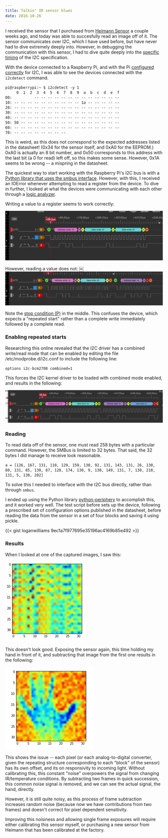 ```yaml
---
title: Talkin' IR sensor blues
date: 2016-10-26
---
```


I received the sensor that I purchased from [Heimann Sensor](http://www.heimannsensor.com/) a couple weeks ago, and today was able to succesfully read an image off of it. The sensor communicates over I2C, which I have used before, but have never had to dive extremely deeply into. However, in debugging the communication with this sensor, I had to dive quite deeply into the [specific timing](http://www.ti.com/lit/an/slva704/slva704.pdf) of the I2C specification.

With the device connected to a Raspberry Pi, and with the Pi [configured correctly](https://learn.adafruit.com/adafruits-raspberry-pi-lesson-4-gpio-setup/configuring-i2c) for I2C, I was able to see the devices connected with the `i2cdetect` command.

```
pi@raspberrypi:~ $ i2cdetect -y 1
     0  1  2  3  4  5  6  7  8  9  a  b  c  d  e  f
00:          -- -- -- -- -- -- -- -- -- -- -- -- -- 
10: -- -- -- -- -- -- -- -- -- -- 1a -- -- -- -- -- 
20: -- -- -- -- -- -- -- -- -- -- -- -- -- -- -- -- 
30: -- -- -- -- -- -- -- -- -- -- -- -- -- -- -- -- 
40: -- -- -- -- -- -- -- -- -- -- -- -- -- -- -- -- 
50: 50 -- -- -- -- -- -- -- -- -- -- -- -- -- -- -- 
60: -- -- -- -- -- -- -- -- -- -- -- -- -- -- -- -- 
70: -- -- -- -- -- -- -- --       
```

This is weird, as this does not correspond to the expected addresses listed in the datasheet! (0x34 for the sensor itself, and 0xA0 for the EEPROM.) 0xA0 is actually an 8 bit number, and 0x50 corresponds to this address with the last bit (a 0 for read) left off, so this makes some sense. However, 0x1A seems to be wrong -- a mispring in the datasheet.

The quickest way to start working with the Raspberry Pi's I2C bus is with a [Python library that uses the smbus interface](http://www.raspberry-projects.com/pi/programming-in-python/i2c-programming-in-python/using-the-i2c-interface-2
). However, with this, I received an IOError whenever attempting to read a register from the device. To dive in further, I looked at what the devices were communicating with each other through a [logic analyzer](http://www.dreamsourcelab.com/).

Writing a value to a register seems to work correctly:

![A good write](/images/2016-10-24/1.png)

However, reading a value does not:
￼
![A bad read](/images/2016-10-24/2.png)

Note the [stop condition (P)](http://www.esacademy.com/en/library/technical-articles-and-documents/miscellaneous/i2c-bus/i2c-bus-events/start-and-stop-conditions.html) in the middle. This confuses the device, which expects a "repeated start" rather than a complete write immediately followed by a complete read.

### Enabling repeated starts

Researching this online revealed that the I2C driver has a combined write/read mode that can be enabled by editing the file /etc/modprobe.d/i2c.conf to include the following line:

```
options i2c-bcm2708 combined=1
```

This forces the I2C kernel driver to be loaded with combined mode enabled, and results in the following:

![A good read](/images/2016-10-24/3.png)

### Reading 

To read data off of the sensor, one must read 258 bytes with a particular command. However, the SMBus is limited to 32 bytes. That said, the 32 bytes I did manage to receive look reasonable.

```
a = [126, 167, 131, 110, 129, 159, 130, 92, 131, 143, 131, 26, 130, 80, 131, 85, 130, 87, 128, 174, 130, 9, 130, 149, 131, 7, 130, 210, 131, 5, 130, 202]
```

To solve this I needed to interface with the I2C bus directly, rather than through `smbus`.

I ended up using the Python library [python-periphery](https://python-periphery.readthedocs.io/en/latest/) to accomplish this, and it worked very well. The test script before sets up the device, following a prescribed set of configuration options published in the datasheet, before reading the data from the sensor in a set of four blocks and saving it using pickle.

{{< gist loganwilliams 9ec1a7f977695e35196ac4169b85e492 >}}

### Results

When I looked at one of the captured images, I saw this:

![Noise!](/images/2016-10-26/noisy.png)

This doesn't look good. Exposing the sensor again, this time holding my hand in front of it, and subtracting that image from the first one results in the following:

![A hand!](/images/2016-10-26/hand.png)

This shows the issue -- each pixel (or each analog-to-digital converter, given the repeating structure corresponding to each "block" of the sensor) has its own offset, and its on responsivity to incoming light. Without calibrating this, this constant "noise" overpowers the signal from changing IR/temperature conditions. By subtracting two frames in quick succession, this common noise signal is removed, and we can see the actual signal, the hand, directly.

However, it is still quite noisy, as this process of frame subtraction increases random noise (because now we have contributions from two frames) and doesn't correct for pixel dependent sensitivity.

Improving this noisiness and allowing single frame exposures will require either calibrating this sensor myself, or purchasing a new sensor from Heimann that has been calibrated at the factory.